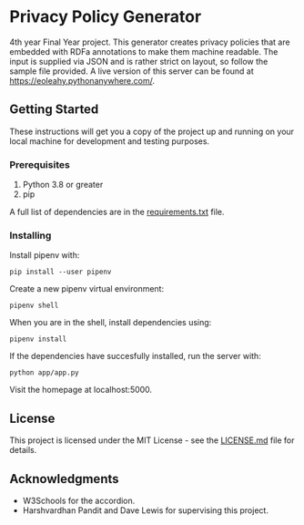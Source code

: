 # Privacy Policy Generator

4th year Final Year project. This generator creates privacy policies that are embedded with RDFa annotations to make them machine readable. The input is supplied via JSON and is rather strict on layout, so follow the sample file provided.
A live version of this server can be found at https://eoleahy.pythonanywhere.com/.

## Getting Started

These instructions will get you a copy of the project up and running on your local machine for development and testing purposes.

### Prerequisites

1. Python 3.8 or greater
2. pip

A full list of dependencies are in the [requirements.txt](requirements.txt) file.

### Installing

Install pipenv with:
```
pip install --user pipenv
```

Create a new pipenv virtual environment:
```
pipenv shell
```

When you are in the shell, install dependencies using:
```
pipenv install
```
If the dependencies have succesfully installed, run the server with:
```
python app/app.py
```
Visit the homepage at localhost:5000.

## License

This project is licensed under the MIT License - see the [LICENSE.md](LICENSE) file for details.

## Acknowledgments

* W3Schools for the accordion.
* Harshvardhan Pandit and Dave Lewis for supervising this project.
